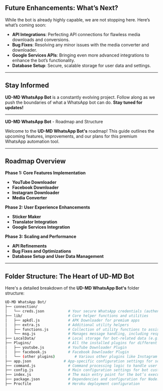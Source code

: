 ## **Future Enhancements**: What’s Next?
While the bot is already highly capable, we are not stopping here. Here’s what’s coming soon:
- **API Integrations**: Perfecting API connections for flawless media downloads and conversions.
- **Bug Fixes**: Resolving any minor issues with the media converter and downloader.
- **Google Services APIs**: Bringing even more advanced integrations to enhance the bot’s functionality.
- **Database Setup**: Secure, scalable storage for user data and settings.

---

## **Stay Informed**
**UD-MD WhatsApp Bot** is a constantly evolving project. Follow along as we push the boundaries of what a WhatsApp bot can do. **Stay tuned for updates!**

---

 **UD-MD WhatsApp Bot** - Roadmap and Structure

Welcome to the **UD-MD WhatsApp Bot's** roadmap! This guide outlines the upcoming features, improvements, and our plans for this premium WhatsApp automation tool.

---

## **Roadmap Overview**

**Phase 1: Core Features Implementation**
- **YouTube Downloader**
- **Facebook Downloader**
- **Instagram Downloader**
- **Media Converter**

**Phase 2: User Experience Enhancements**
- **Sticker Maker**
- **Translator Integration**
- **Google Services Integration**

**Phase 3: Scaling and Performance**
- **API Refinements**
- **Bug Fixes and Optimizations**
- **Database Setup and User Data Management**

---

## **Folder Structure: The Heart of UD-MD Bot**

Here's a detailed breakdown of the **UD-MD WhatsApp Bot's** folder structure:

```bash
UD-MD WhatsApp Bot/
├── connection/
│   └── creds.json           # Your secure WhatsApp credentials (authentication)
├── lib/                     # Core helper functions and utilities
│   ├── apkdl.js             # APK Downloader for premium apps
│   ├── extra.js             # Additional utility helpers
│   ├── functions.js         # Collection of utility functions to assist the bot’s operations
│   └── msg.js               # Manages message handling, including responses and reactions
├── LocalData/               # Local storage for bot-related data (e.g., temporary user data)
├── Plugins/                 # All the installed plugins for different functionalities
│   ├── youtube.js           # YouTube Downloader Plugin
│   ├── facebook.js          # Facebook Downloader Plugin
│   └── (other plugins)         # Various other plugins like Instagram downloader, media converters
├── app.json               # App-specific configuration settings for scalability
├── command.js               # Command processing logic to handle user inputs
├── config.js                # Main configuration settings for bot customization
├── index.js                 # The main entry point for the bot’s execution
├── package.json             # Dependencies and configuration for Node.js
├── Procfile                 # Heroku deployment configuration
